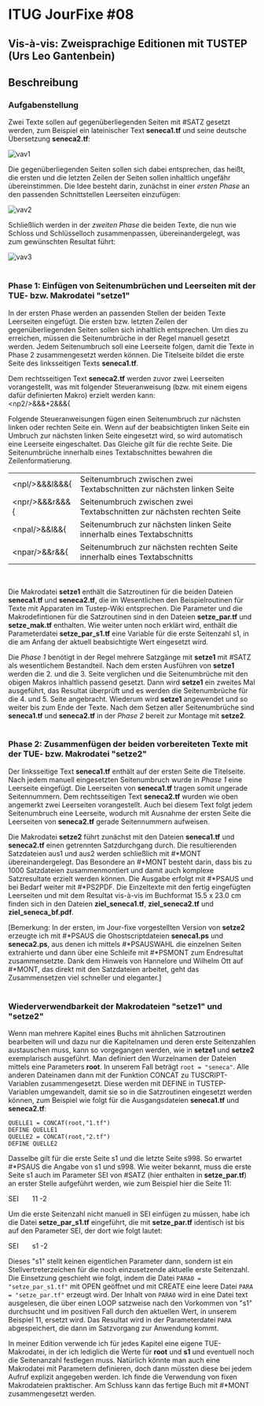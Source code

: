 # ITUG JourFixe #08
## Vis-à-vis: Zweisprachige Editionen mit TUSTEP (Urs Leo Gantenbein)

## Beschreibung
### Aufgabenstellung  
Zwei Texte sollen auf gegenüberliegenden Seiten mit #SATZ gesetzt werden, zum Beispiel ein lateinischer Text **seneca1.tf** und seine deutsche Übersetzung **seneca2.tf**:  

![vav1](https://user-images.githubusercontent.com/101052082/159179569-1f17e815-365e-40bb-b6bf-1be1590fe4ae.jpg)

Die gegenüberliegenden Seiten sollen sich dabei entsprechen, das heißt, die ersten und die letzten Zeilen der Seiten sollen inhaltlich ungefähr übereinstimmen. Die Idee besteht darin, zunächst in einer *ersten Phase* an den passenden Schnittstellen Leerseiten einzufügen:

![vav2](https://user-images.githubusercontent.com/101052082/159173745-a3feb20e-29f9-4ac3-9393-520d87b84126.jpg)

Schließlich werden in der *zweiten Phase* die beiden Texte, die nun wie Schloss und Schlüsselloch zusammenpassen, übereinandergelegt, was zum gewünschten Resultat führt:

![vav3](https://user-images.githubusercontent.com/101052082/159174066-4a8d24db-cadd-4683-9f02-5d7c86d029f2.jpg)
<br>
<br>
### Phase 1: Einfügen von Seitenumbrüchen und Leerseiten mit der TUE- bzw. Makrodatei &quot;setze1&quot;
In der ersten Phase werden an passenden Stellen der beiden Texte Leerseiten eingefügt. Die ersten bzw. letzten Zeilen der gegenüberliegenden Seiten sollen sich inhaltlich entsprechen. Um dies zu erreichen, müssen die Seitenumbrüche in der Regel manuell gesetzt werden. Jedem Seitenumbruch soll eine Leerseite folgen, damit die Texte in Phase 2 zusammengesetzt werden können. Die Titelseite bildet die erste Seite des linksseitigen Texts **seneca1.tf**.

Dem rechtsseitigen Text **seneca2.tf** werden zuvor zwei Leerseiten vorangestellt, was mit folgender Steueranweisung (bzw. mit einem eigens dafür definierten Makro) erzielt werden kann:  
&lt;np2/&gt;&&&+2&&&{  

Folgende Steueranweisungen fügen einen Seitenumbruch zur nächsten linken oder rechten Seite ein. Wenn auf der beabsichtigten linken Seite ein Umbruch zur nächsten linken Seite eingesetzt wird, so wird automatisch eine Leerseite eingeschaltet. Das Gleiche gilt für die rechte Seite. Die Seitenumbrüche innerhalb eines Textabschnittes bewahren die Zeilenformatierung.
 
<table>
<tr>
    <td>&lt;npl/&gt;&&&l&&&{</td>
    <td>Seitenumbruch zwischen zwei Textabschnitten zur nächsten linken Seite</td>
</tr>
<tr>
    <td>&lt;npr/&gt;&&&r&&&{</td>
    <td>Seitenumbruch zwischen zwei Textabschnitten zur nächsten rechten Seite</td>
</tr>
<tr>
    <td>&lt;npal/&gt;&&l&&{</td>
    <td>Seitenumbruch zur nächsten linken Seite innerhalb eines Textabschnitts</td>
</tr> 
<tr>
    <td>&lt;npar/&gt;&&r&&{</td>
    <td>Seitenumbruch zur nächsten rechten Seite innerhalb eines Textabschnitts</td>
</tr> 
</table>  
<br>
  
Die Makrodatei **setze1** enthält die Satzroutinen für die beiden Dateien **seneca1.tf** und **seneca2.tf**, die im Wesentlichen den Beispielroutinen für Texte mit Apparaten im Tustep-Wiki entsprechen. Die Parameter und die Makrodefintionen für die Satzroutinen sind in den Dateien **setze_par.tf** und **setze_mak.tf** enthalten. Wie weiter unten noch erklärt wird, enthält die Parameterdatei **setze_par_s1.tf** eine Variable für die erste Seitenzahl s1, in die am Anfang der aktuell beabsichtigte Wert eingesetzt wird.  

 
Die *Phase 1* benötigt in der Regel mehrere Satzgänge mit **setze1** mit #SATZ als wesentlichem Bestandteil. Nach dem ersten Ausführen von **setze1** werden die 2. und die 3. Seite verglichen und die Seitenumbrüche mit den obigen Makros inhaltlich passend gesetzt. Dann wird **setze1** ein zweites Mal ausgeführt, das Resultat überprüft und es werden die Seitenumbrüche für die 4. und 5. Seite angebracht. Wiederum wird **setze1** angewendet und so weiter bis zum Ende der Texte. Nach dem Setzen aller Seitenumbrüche sind **seneca1.tf** und **seneca2.tf** in der *Phase 2* bereit zur Montage mit **setze2**.
<br>
<br>
### Phase 2: Zusammenfügen der beiden vorbereiteten Texte mit der TUE- bzw. Makrodatei &quot;setze2&quot;
Der linksseitige Text **seneca1.tf** enthält auf der ersten Seite die Titelseite. Nach jedem manuell eingesetzten Seitenumbruch wurde in *Phase 1* eine Leerseite eingefügt. Die Leerseiten von **seneca1.tf** tragen somit ungerade Seitennummern. Dem rechtsseitigen Text **seneca2.tf** wurden wie oben angemerkt zwei Leerseiten vorangestellt. Auch bei diesem Text folgt jedem Seitenumbruch eine Leerseite, wodurch mit Ausnahme der ersten Seite die Leerseiten von **seneca2.tf** gerade Seitennummern aufweisen. 
  
Die Makrodatei **setze2** führt zunächst mit den Dateien **seneca1.tf** und **seneca2.tf** einen getrennten Satzdurchgang durch. Die resultierenden Satzdateien aus1 und aus2 werden schließlich mit #\*MONT übereinandergelegt. Das Besondere an #\*MONT besteht darin, dass bis zu 1000 Satzdateien zusammenmontiert und damit auch komplexe Satzresultate erzielt werden können. Die Ausgabe erfolgt mit #\*PSAUS und bei Bedarf weiter mit #\*PS2PDF. Die Einzeltexte mit den fertig eingefügten Leerseiten und mit dem Resultat vis-à-vis im Buchformat 15.5 x 23.0 cm finden sich in den Dateien **ziel_seneca1.tf**, **ziel_seneca2.tf** und **ziel_seneca_bf.pdf**. 
 
\[Bemerkung: In der ersten, im Jour-fixe vorgestellten Version von **setze2** erzeugte ich mit #\*PSAUS die Ghostscriptdateien **seneca1.ps** und **seneca2.ps**, aus denen ich mittels #\*PSAUSWAHL die einzelnen Seiten extrahierte und dann über eine Schleife mit #\*PSMONT zum Endresultat zusammensetzte. Dank dem Hinweis von Hannelore und Wilhelm Ott auf #\*MONT, das direkt mit den Satzdateien arbeitet, geht das Zusammensetzen viel schneller und eleganter.\]
<br>
<br>
### Wiederverwendbarkeit der Makrodateien &quot;setze1&quot; und &quot;setze2&quot;
Wenn man mehrere Kapitel eines Buchs mit ähnlichen Satzroutinen bearbeiten will und dazu nur die Kapitelnamen und deren erste Seitenzahlen austauschen muss, kann so vorgegangen werden, wie in **setze1** und **setze2** exemplarisch ausgeführt. Man definiert den Wurzelnamen der Dateien mittels eine Parameters **root**. In unserem Fall beträgt `root = "seneca"`. Alle anderen Dateinamen dann mit der Funktion CONCAT zu TUSCRIPT-Variablen zusammengesetzt. Diese werden mit DEFINE in TUSTEP-Variablen umgewandelt, damit sie so in die Satzroutinen eingesetzt werden können, zum Beispiel wie folgt für die Ausgangsdateien **seneca1.tf** und **seneca2.tf**: 
 
`QUELLE1 = CONCAT(root,"1.tf")` <br>
`DEFINE QUELLE1` <br>
`QUELLE2 = CONCAT(root,"2.tf")` <br>
`DEFINE QUELLE2` <br>
 
Dasselbe gilt für die erste Seite s1 und die letzte Seite s998. So erwartet #\*PSAUS die Angabe von s1 und s998. Wie weiter bekannt, muss die erste Seite s1 auch im Parameter SEI von #SATZ \(hier enthalten in **setze_par.tf**\) an erster Stelle aufgeführt werden, wie zum Beispiel hier die Seite 11: 
  
SEI&nbsp;&nbsp;&nbsp;&nbsp;&nbsp;&nbsp;&nbsp;11  -2 

Um die erste Seitenzahl nicht manuell in SEI einfügen zu müssen, habe ich die Datei **setze_par_s1.tf** eingeführt, die mit **setze_par.tf** identisch ist bis auf den Parameter SEI, der dort wie folgt lautet: 
  
SEI&nbsp;&nbsp;&nbsp;&nbsp;&nbsp;&nbsp;&nbsp;s1  -2 
 
Dieses &quot;s1&quot; stellt keinen eigentlichen Parameter dann, sondern ist ein Stellvertreterzeichen für die noch einzusetzende aktuelle erste Seitenzahl. Die Einsetzung geschieht wie folgt, indem die Datei `PARA0 = "setze_par_s1.tf"` mit OPEN geöffnet und mit CREATE eine leere Datei `PARA = "setze_par.tf"` erzeugt wird. Der Inhalt von `PARA0` wird in eine Datei text ausgelesen, die über einen LOOP satzweise nach den Vorkommen von &quot;s1&quot; durchsucht und im positiven Fall durch den aktuellen Wert, in unserem Beispiel 11, ersetzt wird. Das Resultat wird in der Parameterdatei `PARA` abgespeichert, die dann im Satzvorgang zur Anwendung kommt. 
 
In meiner Edition verwende ich für jedes Kapitel eine eigene TUE-Makrodatei, in der ich lediglich die Werte für **root** und **s1** und eventuell noch die Seitenanzahl festlegen muss. Natürlich könnte man auch eine Makrodatei mit Parametern definieren, doch dann müssten diese bei jedem Aufruf explizit angegeben werden. Ich finde die Verwendung von fixen Makrodateien praktischer. Am Schluss kann das fertige Buch mit #\*MONT zusammengesetzt werden.
